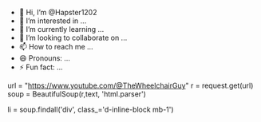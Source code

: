 - 👋 Hi, I’m @Hapster1202
- 👀 I’m interested in ...
- 🌱 I’m currently learning ...
- 💞️ I’m looking to collaborate on ...
- 📫 How to reach me ...
- 😄 Pronouns: ...
- ⚡ Fun fact: ...

<!---
Hapster1202/Hapster1202 is a ✨ special ✨ repository because its `README.md` (this file) appears on your GitHub profile.
You can click the Preview link to take a look at your changes.
--->

url = "https://www.youtube.com/@TheWheelchairGuy"
r = request.get(url)
soup = BeautifulSoup(r,text, 'html.parser')

li = soup.findall('div', class_='d-inline-block mb-1')
